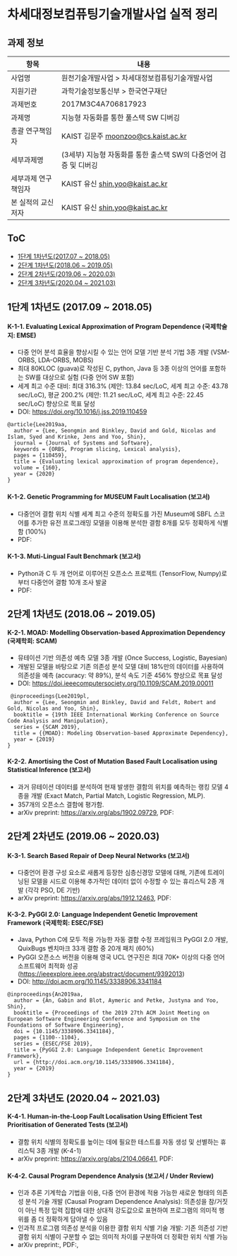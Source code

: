 # 차세대정보컴퓨팅기술개발사업 실적 정리

## 과제 정보

| 항목 | 내용 |
| - | - |
| 사업명              | 원천기술개발사업 > 차세대정보컴퓨팅기술개발사업              |
| 지원기관            | 과학기술정보통신부 > 한국연구재단                            |
| 과제번호            | 2017M3C4A706817923                                           |
| 과제명              | 지능형 자동화를 통한 풀스택 SW 디버깅                        |
| 총괄 연구책임자     | KAIST 김문주 [moonzoo@cs.kaist.ac.kr](mailto:moonzoo@cs.kaist.ac.kr) |
| 세부과제명          | (3세부) 지능형 자동화를 통한 출스택 SW의 다중언어 검증 및 디버깅 |
| 세부과제 연구책임자 | KAIST 유신 [shin.yoo@kaist.ac.kr](mailto:shin.yoo@kaist.ac.kr) |
| 본 실적의 교신저자  | KAIST 유신 [shin.yoo@kaist.ac.kr](mailto:shin.yoo@kaist.ac.kr) |

## ToC
- [1단계 1차년도(2017.07 ~ 2018.05)](#1단계-1차년도-201709--201805)
- [2단계 1차년도(2018.06 ~ 2019.05)](#2단계-1차년도-201806--201905)
- [2단계 2차년도(2019.06 ~ 2020.03)](#2단계-2차년도-201906--202003)
- [2단계 3차년도(2020.04 ~ 2021.03)](#2단계-3차년도-202004--202103)

## 1단계 1차년도 (2017.09 ~ 2018.05)

#### K-1-1. Evaluating Lexical Approximation of Program Dependence (국제학술지: EMSE)

- 다중 언어 분석 효율을 향상시킬 수 있는 언어 모델 기반 분석 기법 3종 개발 (VSM-ORBS, LDA-ORBS, MOBS)
- 최대 80KLOC (guava)로 작성된 C, python, Java 등 3종 이상의 언어를 포함하는 SW를 대상으로 실험 (다중 언어 SW 포함)
- 세계 최고 수준 대비: 최대 316.3% (제안: 13.84 sec/LoC, 세계 최고 수준: 43.78 sec/LoC), 평균 200.2% (제안: 11.21 sec/LoC, 세계 최고 수준: 22.45 sec/LoC) 향상으로 목표 달성
- DOI: https://doi.org/10.1016/j.jss.2019.110459

```
@article{Lee2019aa,
  author = {Lee, Seongmin and Binkley, David and Gold, Nicolas and Islam, Syed and Krinke, Jens and Yoo, Shin},
  journal = {Journal of Systems and Software},
  keywords = {ORBS, Program slicing, Lexical analysis},
  pages = {110459},
  title = {Evaluating lexical approximation of program dependence},
  volume = {160},
  year = {2020}
}
```

#### K-1-2. Genetic Programming for MUSEUM Fault Localisation (보고서)

- 다중언어 결함 위치 식별 세계 최고 수준의 정확도를 가진 Museum에 SBFL 스코어를 추가한 유전 프로그래밍 모델을 이용해 분석한 결함 8개를 모두 정확하게 식별함 (100%)
- PDF: 

#### K-1-3. Muti-Lingual Fault Benchmark (보고서)

- Python과 C 두 개 언어로 이루어진 오픈소스 프로젝트 (TensorFlow, Numpy)로부터 다중언어 결함 10개 조사 발굴
- PDF: 

## 2단계 1차년도 (2018.06 ~ 2019.05)

#### K-2-1. MOAD: Modelling Observation-based Approximation Dependency (국제학회: SCAM)

- 뮤테이션 기반 의존성 예측 모델 3종 개발 (Once Success, Logistic, Bayesian)
- 개발된 모델을 바탕으로 기존 의존성 분석 모델 대비 18%만의 데이터를 사용하여 의존성을 예측 (accuracy: 약 89%), 분석 속도 기준 456% 향상으로 목표 달성
- DOI: https://doi.ieeecomputersociety.org/10.1109/SCAM.2019.00011

```
 @inproceedings{Lee2019pl,
  author = {Lee, Seongmin and Binkley, David and Feldt, Robert and Gold, Nicolas and Yoo, Shin},
  booktitle = {19th IEEE International Working Conference on Source Code Analysis and Manipulation},
  series = {SCAM 2019},
  title = {{MOAD}: Modeling Observation-based Approximate Dependency},
  year = {2019}
}
```



#### K-2-2. Amortising the Cost of Mutation Based Fault Localisation using Statistical Inference (보고서)

- 과거 뮤테이션 데이터를 분석하여 현재 발생한 결함의 위치를 예측하는 랭킹 모델 4종을 개발 (Exact Match, Partial Match, Logistic Regression, MLP). 
- 357개의 오픈소스 결함에 평가함.
- arXiv preprint: https://arxiv.org/abs/1902.09729, PDF: 

## 2단계 2차년도 (2019.06 ~ 2020.03)

#### K-3-1. Search Based Repair of Deep Neural Networks  (보고서)

- 다중언어 환경 구성 요소로 새롭게 등장한 심층신경망 모델에 대해, 기존에 트레이닝된 모델을 시드로 이용해 추가적인 데이터 없이 수정할 수 있는 휴리스틱 2종 개발 (각각 PSO, DE 기반)
- arXiv preprint: https://arxiv.org/abs/1912.12463, PDF: 

#### K-3-2. PyGGI 2.0: Language Independent Genetic Improvement Framework (국제학회: ESEC/FSE)

- Java, Python C에 모두 적용 가능한 자동 결함 수정 프레임워크 PyGGI 2.0 개발, QuixBugs 벤치마크 33개 결함 중 20개 패치 (60%)
- PyGGI 오픈소스 버전을 이용해 영국 UCL 연구진은 최대 70K+ 이상의 다중 언어 소프트웨어 최적화 성공 (https://ieeexplore.ieee.org/abstract/document/9392013)
- DOI: http://doi.acm.org/10.1145/3338906.3341184

```
@inproceedings{An2019aa,
  author = {An, Gabin and Blot, Aymeric and Petke, Justyna and Yoo, Shin},
  booktitle = {Proceedings of the 2019 27th ACM Joint Meeting on European Software Engineering Conference and Symposium on the Foundations of Software Engineering},
  doi = {10.1145/3338906.3341184},
  pages = {1100--1104},
  series = {ESEC/FSE 2019},
  title = {PyGGI 2.0: Language Independent Genetic Improvement Framework},
  url = {http://doi.acm.org/10.1145/3338906.3341184},
  year = {2019}
}
```



## 2단계 3차년도 (2020.04 ~ 2021.03)

#### K-4-1. Human-in-the-Loop Fault Localisation Using Efficient Test Prioritisation of Generated Tests (보고서)

- 결함 위치 식별의 정확도를 높이는 데에 필요한 테스트를 자동 생성 및 선별하는 휴리스틱 3종 개발 (K-4-1)
- arXiv preprint: https://arxiv.org/abs/2104.06641, PDF: 

#### K-4-2. Causal Program Dependence Analysis (보고서 / Under Review)

- 인과 추론 기계학습 기법을 이용, 다중 언어 환경에 적용 가능한 새로운 형태의 의존성 분석 기술 개발 (Causal Program Dependence Analysis): 의존성을 참/거짓이 아닌 특정 입력 집합에 대한 상대적 강도값으로 표현하여 프로그램의 의미적 행위를 좀 더 정확하게 담아낼 수 있음
- 인과적 프로그램 의존성 분석을 이용한 결함 위치 식별 기술 개발: 기존 의존성 기반 결함 위치 식별이 구분할 수 없는 의미적 차이를 구분하여 더 정확한 위치 식별 가능
- arXiv preprint:, PDF:, 





